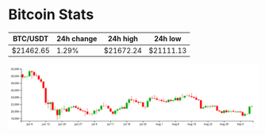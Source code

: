 # Bitcoin Stats

BTC/USDT|24h change|24h high|24h low|
|---|---|---|---|
|$21462.65|1.29%|$21672.24|$21111.13|

<img src="./chart.svg">
